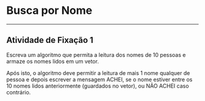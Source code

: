# Busca por Nome  

---

## Atividade de Fixação 1  

Escreva um algoritmo que permita a leitura dos nomes de 10 pessoas e armaze os nomes lidos em um vetor.  
 
Após isto, o algoritmo deve permitir a leitura de mais 1 nome qualquer de pessoa e depois escrever a mensagem ACHEI, se o nome estiver entre os 10 nomes lidos anteriormente (guardados no vetor), ou NÃO ACHEI caso contrário.  
